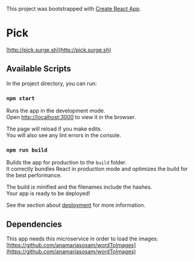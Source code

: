 This project was bootstrapped with [Create React App](https://github.com/facebookincubator/create-react-app).

# Pick

[http://pick.surge.sh](http://pick.surge.sh)

## Available Scripts

In the project directory, you can run:

### `npm start`

Runs the app in the development mode.<br>
Open [http://localhost:3000](http://localhost:3000) to view it in the browser.

The page will reload if you make edits.<br>
You will also see any lint errors in the console.

### `npm run build`

Builds the app for production to the `build` folder.<br>
It correctly bundles React in production mode and optimizes the build for the best performance.

The build is minified and the filenames include the hashes.<br>
Your app is ready to be deployed!

See the section about [deployment](#deployment) for more information.

## Dependencies

This app needs this microservice in order to load the images: [https://github.com/anamariasosam/wordToImages](https://github.com/anamariasosam/wordToImages)
